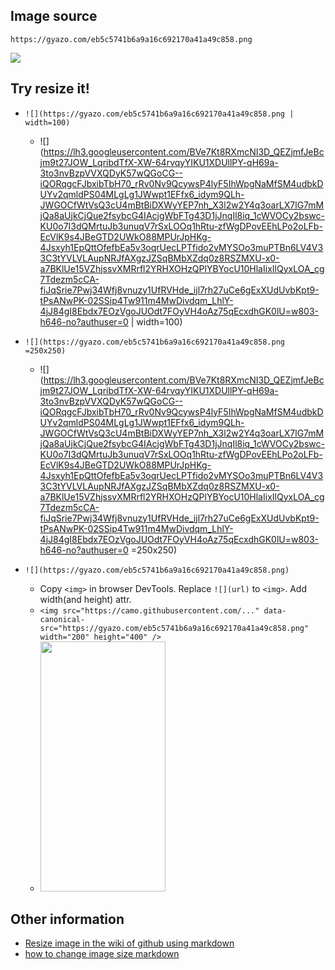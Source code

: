 


## Image source

`https://gyazo.com/eb5c5741b6a9a16c692170a41a49c858.png`

![](https://lh3.googleusercontent.com/BVe7Kt8RXmcNI3D_QEZjmfJeBcjm9t27JOW_LqribdTfX-XW-64rvqyYIKU1XDUllPY-qH69a-3to3nvBzpVVXQDyK57wQGoCG--iQORqgcFJbxibTbH70_rRv0Nv9QcywsP4lyF5IhWpgNaMfSM4udbkDUYv2qmldPS04MLgLg1JWwpt1EFfx6_idym9QLh-JWGOCfWtVsQ3cU4mBtBiDXWyYEP7nh_X3l2w2Y4q3oarLX7lG7mMjQa8aUjkCjQue2fsybcG4IAcjgWbFTg43D1jJnqIl8iq_1cWVOCy2bswc-KU0o7I3dQMrtuJb3unuqV7rSxLOOq1hRtu-zfWgDPovEEhLPo2oLFb-EcVlK9s4JBeGTD2UWkO88MPUrJpHKg-4Jsxyh1EpQttOfefbEa5v3oqrUecLPTfido2vMYSOo3muPTBn6LV4V33C3tYVLVLAupNRJfAXgzJZSqBMbXZdq0z8RSZMXU-x0-a7BKlUe15VZhjssvXMRrfl2YRHXOHzQPlYBYocU10HlaIixIlQyxLOA_cg7Tdezm5cCA-fiJqSrie7Pwj34Wfj8vnuzy1UfRVHde_ijl7rh27uCe6gExXUdUvbKpt9-tPsANwPK-02SSip4Tw911m4MwDivdqm_LhlY-4jJ84gI8Ebdx7EOzVgoJUOdt7FOyVH4oAz75qEcxdhGK0lU=w803-h646-no?authuser=0)


## Try resize it!

- `![](https://gyazo.com/eb5c5741b6a9a16c692170a41a49c858.png | width=100)`
  - ![](https://lh3.googleusercontent.com/BVe7Kt8RXmcNI3D_QEZjmfJeBcjm9t27JOW_LqribdTfX-XW-64rvqyYIKU1XDUllPY-qH69a-3to3nvBzpVVXQDyK57wQGoCG--iQORqgcFJbxibTbH70_rRv0Nv9QcywsP4lyF5IhWpgNaMfSM4udbkDUYv2qmldPS04MLgLg1JWwpt1EFfx6_idym9QLh-JWGOCfWtVsQ3cU4mBtBiDXWyYEP7nh_X3l2w2Y4q3oarLX7lG7mMjQa8aUjkCjQue2fsybcG4IAcjgWbFTg43D1jJnqIl8iq_1cWVOCy2bswc-KU0o7I3dQMrtuJb3unuqV7rSxLOOq1hRtu-zfWgDPovEEhLPo2oLFb-EcVlK9s4JBeGTD2UWkO88MPUrJpHKg-4Jsxyh1EpQttOfefbEa5v3oqrUecLPTfido2vMYSOo3muPTBn6LV4V33C3tYVLVLAupNRJfAXgzJZSqBMbXZdq0z8RSZMXU-x0-a7BKlUe15VZhjssvXMRrfl2YRHXOHzQPlYBYocU10HlaIixIlQyxLOA_cg7Tdezm5cCA-fiJqSrie7Pwj34Wfj8vnuzy1UfRVHde_ijl7rh27uCe6gExXUdUvbKpt9-tPsANwPK-02SSip4Tw911m4MwDivdqm_LhlY-4jJ84gI8Ebdx7EOzVgoJUOdt7FOyVH4oAz75qEcxdhGK0lU=w803-h646-no?authuser=0 | width=100)

- `![](https://gyazo.com/eb5c5741b6a9a16c692170a41a49c858.png =250x250)`
  - ![](https://lh3.googleusercontent.com/BVe7Kt8RXmcNI3D_QEZjmfJeBcjm9t27JOW_LqribdTfX-XW-64rvqyYIKU1XDUllPY-qH69a-3to3nvBzpVVXQDyK57wQGoCG--iQORqgcFJbxibTbH70_rRv0Nv9QcywsP4lyF5IhWpgNaMfSM4udbkDUYv2qmldPS04MLgLg1JWwpt1EFfx6_idym9QLh-JWGOCfWtVsQ3cU4mBtBiDXWyYEP7nh_X3l2w2Y4q3oarLX7lG7mMjQa8aUjkCjQue2fsybcG4IAcjgWbFTg43D1jJnqIl8iq_1cWVOCy2bswc-KU0o7I3dQMrtuJb3unuqV7rSxLOOq1hRtu-zfWgDPovEEhLPo2oLFb-EcVlK9s4JBeGTD2UWkO88MPUrJpHKg-4Jsxyh1EpQttOfefbEa5v3oqrUecLPTfido2vMYSOo3muPTBn6LV4V33C3tYVLVLAupNRJfAXgzJZSqBMbXZdq0z8RSZMXU-x0-a7BKlUe15VZhjssvXMRrfl2YRHXOHzQPlYBYocU10HlaIixIlQyxLOA_cg7Tdezm5cCA-fiJqSrie7Pwj34Wfj8vnuzy1UfRVHde_ijl7rh27uCe6gExXUdUvbKpt9-tPsANwPK-02SSip4Tw911m4MwDivdqm_LhlY-4jJ84gI8Ebdx7EOzVgoJUOdt7FOyVH4oAz75qEcxdhGK0lU=w803-h646-no?authuser=0 =250x250)

- `![](https://gyazo.com/eb5c5741b6a9a16c692170a41a49c858.png)`  
  - Copy `<img>` in browser DevTools. Replace `![](url)` to `<img>`. Add width(and height) attr.
  - `<img src="https://camo.githubusercontent.com/..." data-canonical-src="https://gyazo.com/eb5c5741b6a9a16c692170a41a49c858.png" width="200" height="400" />`
  - <img src="https://lh3.googleusercontent.com/BVe7Kt8RXmcNI3D_QEZjmfJeBcjm9t27JOW_LqribdTfX-XW-64rvqyYIKU1XDUllPY-qH69a-3to3nvBzpVVXQDyK57wQGoCG--iQORqgcFJbxibTbH70_rRv0Nv9QcywsP4lyF5IhWpgNaMfSM4udbkDUYv2qmldPS04MLgLg1JWwpt1EFfx6_idym9QLh-JWGOCfWtVsQ3cU4mBtBiDXWyYEP7nh_X3l2w2Y4q3oarLX7lG7mMjQa8aUjkCjQue2fsybcG4IAcjgWbFTg43D1jJnqIl8iq_1cWVOCy2bswc-KU0o7I3dQMrtuJb3unuqV7rSxLOOq1hRtu-zfWgDPovEEhLPo2oLFb-EcVlK9s4JBeGTD2UWkO88MPUrJpHKg-4Jsxyh1EpQttOfefbEa5v3oqrUecLPTfido2vMYSOo3muPTBn6LV4V33C3tYVLVLAupNRJfAXgzJZSqBMbXZdq0z8RSZMXU-x0-a7BKlUe15VZhjssvXMRrfl2YRHXOHzQPlYBYocU10HlaIixIlQyxLOA_cg7Tdezm5cCA-fiJqSrie7Pwj34Wfj8vnuzy1UfRVHde_ijl7rh27uCe6gExXUdUvbKpt9-tPsANwPK-02SSip4Tw911m4MwDivdqm_LhlY-4jJ84gI8Ebdx7EOzVgoJUOdt7FOyVH4oAz75qEcxdhGK0lU=w803-h646-no?authuser=0" width="200" height="400" />


## Other information

- [Resize image in the wiki of github using markdown](http://stackoverflow.com/questions/24383700/resize-image-in-the-wiki-of-github-using-markdown)
- [how to change image size markdown](http://stackoverflow.com/questions/14675913/how-to-change-image-size-markdown)
